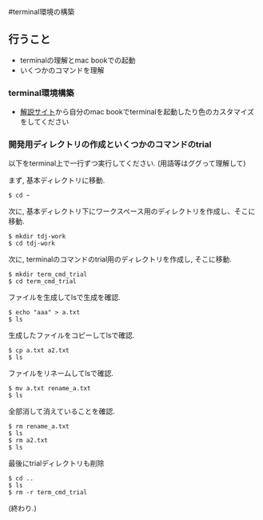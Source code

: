 #terminal環境の構築
## 行うこと
* terminalの理解とmac bookでの起動
* いくつかのコマンドを理解

### terminal環境構築
* [解説サイト](https://www.sejuku.net/blog/4202)から自分のmac bookでterminalを起動したり色のカスタマイズをしてください

### 開発用ディレクトリの作成といくつかのコマンドのtrial
以下をterminal上で一行ずつ実行してください. (用語等はググって理解して)

まず, 基本ディレクトリに移動. 
```{bash}
$ cd ~
```
次に, 基本ディレクトリ下にワークスペース用のディレクトリを作成し、そこに移動.
```{bash}
$ mkdir tdj-work
$ cd tdj-work
```
次に, terminalのコマンドのtrial用のディレクトリを作成し, そこに移動.
```{bash}
$ mkdir term_cmd_trial
$ cd term_cmd_trial
```
ファイルを生成してlsで生成を確認.
```{bash}
$ echo "aaa" > a.txt
$ ls
```
生成したファイルをコピーしてlsで確認.
```{bash}
$ cp a.txt a2.txt
$ ls
```
ファイルをリネームしてlsで確認.
```{bash}
$ mv a.txt rename_a.txt
$ ls
```
全部消して消えていることを確認.
```{bash}
$ rm rename_a.txt
$ ls
$ rm a2.txt
$ ls
```
最後にtrialディレクトリも削除
```{bash}
$ cd ..
$ ls
$ rm -r term_cmd_trial
```
(終わり.)
